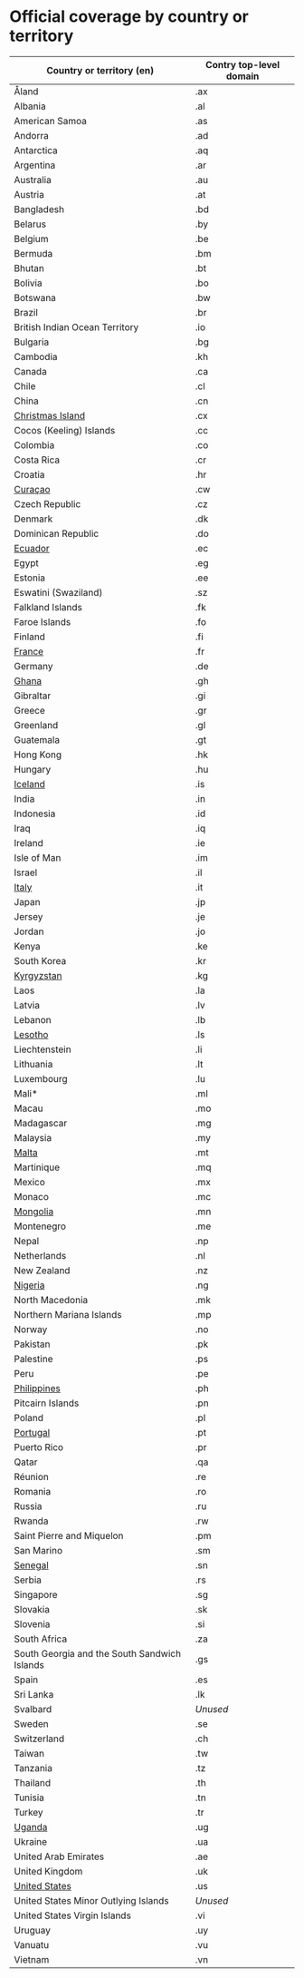 # Official coverage by country οr territory

Country οr territory (en) | Contry top-level domain 
--- | --- |
Åland | .ax |
Albania | .al |
American Samoa | .as |
Andorra | .ad |
Antarctica | .aq |
Argentina | .ar |
Australia | .au |
Austria | .at |
Bangladesh | .bd |
Belarus | .by |
Belgium | .be |
Bermuda | .bm |
Bhutan | .bt |
Bolivia | .bo |
Botswana | .bw |
Brazil | .br |
British Indian Ocean Territory | .io |
Bulgaria | .bg |
Cambodia | .kh |
Canada | .ca |
Chile | .cl |
China | .cn |
[Christmas Island](Christmas_Island.md) | .cx |
Cocos (Keeling) Islands | .cc |
Colombia | .co |
Costa Rica | .cr |
Croatia | .hr |
[Curaçao](Curacao.md) | .cw |
Czech Republic | .cz |
Denmark | .dk |
Dominican Republic | .do |
[Ecuador](Ecuador.md) | .ec |
Egypt | .eg |
Estonia | .ee |
Eswatini (Swaziland) | .sz |
Falkland Islands | .fk |
Faroe Islands | .fo |
Finland | .fi |
[France](France.md) | .fr |
Germany | .de |
[Ghana](Ghana.md) | .gh |
Gibraltar | .gi |
Greece | .gr |
Greenland | .gl |
Guatemala | .gt |
Hong Kong | .hk |
Hungary | .hu |
[Iceland](Iceland.md) | .is |
India | .in |
Indonesia | .id |
Iraq | .iq |
Ireland | .ie |
Isle of Man | .im |
Israel | .il |
[Italy](Italy.md) | .it |
Japan | .jp |
Jersey | .je |
Jordan | .jo |
Kenya | .ke |
South Korea | .kr |
[Kyrgyzstan](Kyrgyzstan.md) | .kg |
Laos | .la |
Latvia | .lv |
Lebanon | .lb |
[Lesotho](Lesotho.md) | .ls |
Liechtenstein | .li |
Lithuania | .lt |
Luxembourg | .lu |
Mali* | .ml |
Macau | .mo |
Madagascar | .mg |
Malaysia | .my |
[Malta](Malta.md) | .mt |
Martinique | .mq |
Mexico | .mx |
Monaco | .mc |
[Mongolia](Mongolia.md) | .mn |
Montenegro | .me |
Nepal | .np |
Netherlands | .nl |
New Zealand | .nz |
[Nigeria](Nigeria.md) | .ng |
North Macedonia | .mk |
Northern Mariana Islands | .mp |
Norway | .no |
Pakistan | .pk |
Palestine | .ps |
Peru | .pe |
[Philippines](Philippines.md) | .ph |
Pitcairn Islands | .pn |
Poland | .pl |
[Portugal](Portugal.md) | .pt |
Puerto Rico | .pr |
Qatar | .qa |
Réunion | .re |
Romania | .ro |
Russia | .ru |
Rwanda | .rw |
Saint Pierre and Miquelon | .pm |
San Marino | .sm |
[Senegal](Senegal.md) | .sn |
Serbia | .rs |
Singapore | .sg |
Slovakia | .sk |
Slovenia | .si |
South Africa | .za |
South Georgia and the South Sandwich Islands | .gs |
Spain | .es |
Sri Lanka | .lk |
Svalbard | *Unused* |
Sweden | .se |
Switzerland | .ch |
Taiwan | .tw |
Tanzania | .tz |
Thailand | .th |
Tunisia | .tn |
Turkey | .tr |
[Uganda](Uganda.md) | .ug |
Ukraine | .ua |
United Arab Emirates | .ae |
United Kingdom | .uk |
[United States](United_States.md) | .us |
United States Minor Outlying Islands | *Unused* |
United States Virgin Islands | .vi |
Uruguay | .uy |
Vanuatu | .vu |
Vietnam | .vn |

